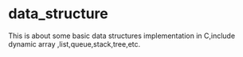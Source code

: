 data_structure
==============

This is about some basic data structures implementation in C,include dynamic array ,list,queue,stack,tree,etc.
